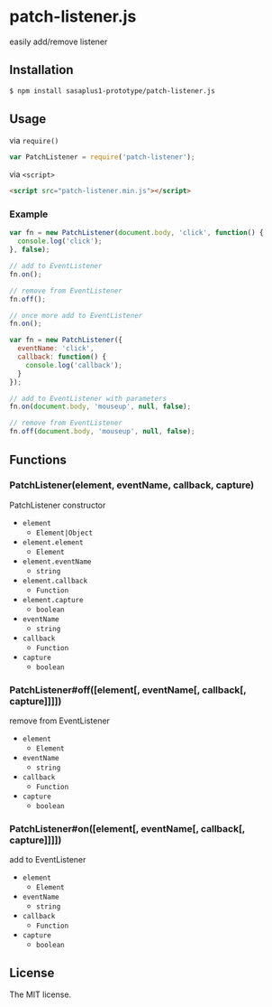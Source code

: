 # patch-listener.js

easily add/remove listener

## Installation

```sh
$ npm install sasaplus1-prototype/patch-listener.js
```

## Usage

via `require()`

```js
var PatchListener = require('patch-listener');
```

via `<script>`

```html
<script src="patch-listener.min.js"></script>
```

### Example

```js
var fn = new PatchListener(document.body, 'click', function() {
  console.log('click');
}, false);

// add to EventListener
fn.on();

// remove from EventListener
fn.off();

// once more add to EventListener
fn.on();
```

```js
var fn = new PatchListener({
  eventName: 'click',
  callback: function() {
    console.log('callback');
  }
});

// add to EventListener with parameters
fn.on(document.body, 'mouseup', null, false);

// remove from EventListener
fn.off(document.body, 'mouseup', null, false);
```

## Functions

### PatchListener(element, eventName, callback, capture)

PatchListener constructor

- `element`
  - `Element|Object`
- `element.element`
  - `Element`
- `element.eventName`
  - `string`
- `element.callback`
  - `Function`
- `element.capture`
  - `boolean`
- `eventName`
  - `string`
- `callback`
  - `Function`
- `capture`
  - `boolean`

### PatchListener#off([element[, eventName[, callback[, capture]]]])

remove from EventListener

- `element`
  - `Element`
- `eventName`
  - `string`
- `callback`
  - `Function`
- `capture`
  - `boolean`

### PatchListener#on([element[, eventName[, callback[, capture]]]])

add to EventListener

- `element`
  - `Element`
- `eventName`
  - `string`
- `callback`
  - `Function`
- `capture`
  - `boolean`

## License

The MIT license.
